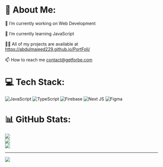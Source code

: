 # 💫 About Me:
🔭 I’m currently working on Web Development<br><br>🌱 I’m currently learning JavaScript<br><br>👨‍💻 All of my projects are available at https://abdulmajeed229.github.io/PortFoli/<br><br>📫 How to reach me contact@getforbe.com


# 💻 Tech Stack:
![JavaScript](https://img.shields.io/badge/javascript-%23323330.svg?style=for-the-badge&logo=javascript&logoColor=%23F7DF1E) ![TypeScript](https://img.shields.io/badge/typescript-%23007ACC.svg?style=for-the-badge&logo=typescript&logoColor=white) ![Firebase](https://img.shields.io/badge/firebase-%23039BE5.svg?style=for-the-badge&logo=firebase) ![Next JS](https://img.shields.io/badge/Next-black?style=for-the-badge&logo=next.js&logoColor=white) ![Figma](https://img.shields.io/badge/figma-%23F24E1E.svg?style=for-the-badge&logo=figma&logoColor=white)
# 📊 GitHub Stats:
![](https://github-readme-stats.vercel.app/api?username=abdulmajeed229&theme=dark&hide_border=false&include_all_commits=false&count_private=false)<br/>
![](https://github-readme-streak-stats.herokuapp.com/?user=abdulmajeed229&theme=dark&hide_border=false)<br/>
![](https://github-readme-stats.vercel.app/api/top-langs/?username=abdulmajeed229&theme=dark&hide_border=false&include_all_commits=false&count_private=false&layout=compact)

---
[![](https://visitcount.itsvg.in/api?id=abdulmajeed229&icon=0&color=0)](https://visitcount.itsvg.in)

<!-- Proudly created with GPRM ( https://gprm.itsvg.in ) -->
